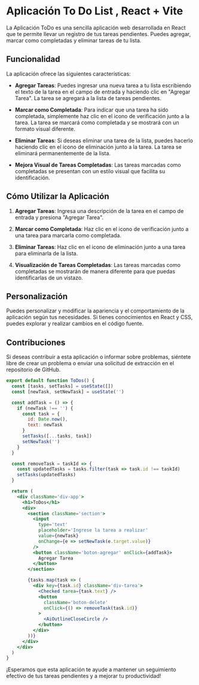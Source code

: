 
# Aplicación To Do List , React + Vite

La Aplicación ToDo es una sencilla aplicación web desarrollada en React que te permite llevar un registro de tus tareas pendientes. Puedes agregar, marcar como completadas y eliminar tareas de tu lista.

## Funcionalidad

La aplicación ofrece las siguientes características:

- **Agregar Tareas**: Puedes ingresar una nueva tarea a tu lista escribiendo el texto de la tarea en el campo de entrada y haciendo clic en "Agregar Tarea". La tarea se agregará a la lista de tareas pendientes.

- **Marcar como Completada**: Para indicar que una tarea ha sido completada, simplemente haz clic en el icono de verificación junto a la tarea. La tarea se marcará como completada y se mostrará con un formato visual diferente.

- **Eliminar Tareas**: Si deseas eliminar una tarea de la lista, puedes hacerlo haciendo clic en el icono de eliminación junto a la tarea. La tarea se eliminará permanentemente de la lista.

- **Mejora Visual de Tareas Completadas**: Las tareas marcadas como completadas se presentan con un estilo visual que facilita su identificación.

## Cómo Utilizar la Aplicación

1. **Agregar Tareas**: Ingresa una descripción de la tarea en el campo de entrada y presiona "Agregar Tarea".

2. **Marcar como Completada**: Haz clic en el icono de verificación junto a una tarea para marcarla como completada.

3. **Eliminar Tareas**: Haz clic en el icono de eliminación junto a una tarea para eliminarla de la lista.

4. **Visualización de Tareas Completadas**: Las tareas marcadas como completadas se mostrarán de manera diferente para que puedas identificarlas de un vistazo.

## Personalización

Puedes personalizar y modificar la apariencia y el comportamiento de la aplicación según tus necesidades. Si tienes conocimientos en React y CSS, puedes explorar y realizar cambios en el código fuente.

## Contribuciones

Si deseas contribuir a esta aplicación o informar sobre problemas, siéntete libre de crear un problema o enviar una solicitud de extracción en el repositorio de GitHub.

```jsx
export default function ToDos() {
  const [tasks, setTasks] = useState([])
  const [newTask, setNewTask] = useState('')

  const addTask = () => {
    if (newTask !== '') {
      const task = {
        id: Date.now(),
        text: newTask
      }
      setTasks([...tasks, task])
      setNewTask('')
    }
  }

  const removeTask = taskId => {
    const updatedTasks = tasks.filter(task => task.id !== taskId)
    setTasks(updatedTasks)
  }

  return (
    <div className='div-app'>
      <h1>ToDos</h1>
      <div>
        <section className='section'>
          <input
            type='text'
            placeholder='Ingrese la tarea a realizar'
            value={newTask}
            onChange={e => setNewTask(e.target.value)}
          />
          <button className='boton-agregar' onClick={addTask}>
            Agregar Tarea
          </button>
        </section>

        {tasks.map(task => (
          <div key={task.id} className='div-tarea'>
            <Checked tarea={task.text} />
            <button
              className='boton-delete'
              onClick={() => removeTask(task.id)}
            >
              <AiOutlineCloseCircle />
            </button>
          </div>
        ))}
      </div>
    </div>
  )
}
```

¡Esperamos que esta aplicación te ayude a mantener un seguimiento efectivo de tus tareas pendientes y a mejorar tu productividad!
